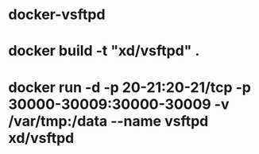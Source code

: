 # docker-vsftpd

# docker build -t "xd/vsftpd" .

# docker run -d -p 20-21:20-21/tcp -p 30000-30009:30000-30009 -v /var/tmp:/data --name vsftpd xd/vsftpd
